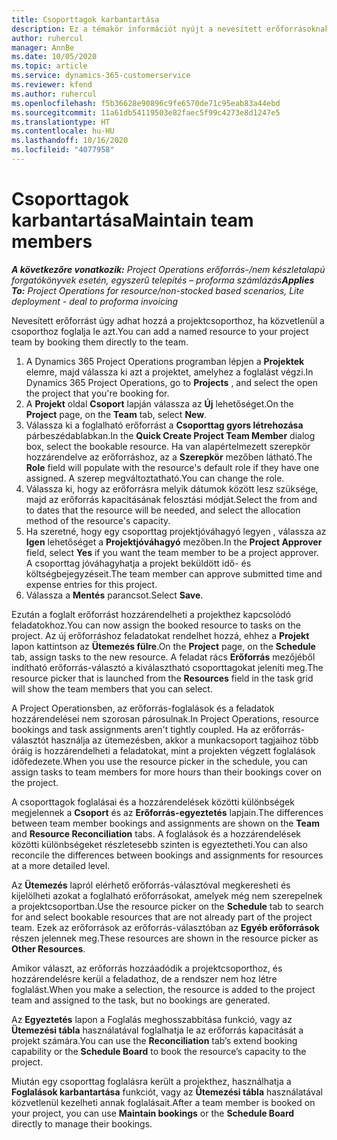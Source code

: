 ```yaml
---
title: Csoporttagok karbantartása
description: Ez a témakör információt nyújt a nevesített erőforrásoknak a projektcsoportokhoz való foglalásáról, és a feladatokhoz való hozzárendeléséről.
author: ruhercul
manager: AnnBe
ms.date: 10/05/2020
ms.topic: article
ms.service: dynamics-365-customerservice
ms.reviewer: kfend
ms.author: ruhercul
ms.openlocfilehash: f5b36628e90896c9fe6570de71c95eab83a44ebd
ms.sourcegitcommit: 11a61db54119503e82faec5f99c4273e8d1247e5
ms.translationtype: HT
ms.contentlocale: hu-HU
ms.lasthandoff: 10/16/2020
ms.locfileid: "4077958"
---
```

# <a name="maintain-team-members"></a><span data-ttu-id="af511-103">Csoporttagok karbantartása</span><span class="sxs-lookup"><span data-stu-id="af511-103">Maintain team members</span></span>

<span data-ttu-id="af511-104">_**A következőre vonatkozik:** Project Operations erőforrás-/nem készletalapú forgatókönyvek esetén, egyszerű telepítés – proforma számlázás_</span><span class="sxs-lookup"><span data-stu-id="af511-104">_**Applies To:** Project Operations for resource/non-stocked based scenarios, Lite deployment - deal to proforma invoicing_</span></span>

<span data-ttu-id="af511-105">Nevesített erőforrást úgy adhat hozzá a projektcsoporthoz, ha közvetlenül a csoporthoz foglalja le azt.</span><span class="sxs-lookup"><span data-stu-id="af511-105">You can add a named resource to your project team by booking them directly to the team.</span></span>

1. <span data-ttu-id="af511-106">A Dynamics 365 Project Operations programban lépjen a **Projektek** elemre, majd válassza ki azt a projektet, amelyhez a foglalást végzi.</span><span class="sxs-lookup"><span data-stu-id="af511-106">In Dynamics 365 Project Operations, go to **Projects** , and select the open the project that you're booking for.</span></span>
2. <span data-ttu-id="af511-107">A **Projekt** oldal **Csoport** lapján válassza az **Új** lehetőséget.</span><span class="sxs-lookup"><span data-stu-id="af511-107">On the **Project** page, on the **Team** tab, select **New**.</span></span> 
3. <span data-ttu-id="af511-108">Válassza ki a foglalható erőforrást a **Csoporttag gyors létrehozása** párbeszédablabkan.</span><span class="sxs-lookup"><span data-stu-id="af511-108">In the **Quick Create Project Team Member** dialog box, select the bookable resource.</span></span> <span data-ttu-id="af511-109">Ha van alapértelmezett szerepkör hozzárendelve az erőforráshoz, az a **Szerepkör** mezőben látható.</span><span class="sxs-lookup"><span data-stu-id="af511-109">The **Role** field will populate with the resource's default role if they have one assigned.</span></span> <span data-ttu-id="af511-110">A szerep megváltoztatható.</span><span class="sxs-lookup"><span data-stu-id="af511-110">You can change the role.</span></span> 
4. <span data-ttu-id="af511-111">Válassza ki, hogy az erőforrásra melyik dátumok között lesz szüksége, majd az erőforrás kapacitásának felosztási módját.</span><span class="sxs-lookup"><span data-stu-id="af511-111">Select the from and to dates that the resource will be needed, and select the allocation method of the resource's capacity.</span></span> 
5. <span data-ttu-id="af511-112">Ha szeretné, hogy egy csoporttag projektjóváhagyó legyen , válassza az **Igen** lehetőséget a **Projektjóváhagyó** mezőben.</span><span class="sxs-lookup"><span data-stu-id="af511-112">In the **Project Approver** field, select **Yes** if you want the team member to be a project approver.</span></span> <span data-ttu-id="af511-113">A csoporttag jóváhagyhatja a projekt beküldött idő- és költségbejegyzéseit.</span><span class="sxs-lookup"><span data-stu-id="af511-113">The team member can approve submitted time and expense entries for this project.</span></span> 
6. <span data-ttu-id="af511-114">Válassza a **Mentés** parancsot.</span><span class="sxs-lookup"><span data-stu-id="af511-114">Select **Save**.</span></span>

<span data-ttu-id="af511-115">Ezután a foglalt erőforrást hozzárendelheti a projekthez kapcsolódó feladatokhoz.</span><span class="sxs-lookup"><span data-stu-id="af511-115">You can now assign the booked resource to tasks on the project.</span></span> <span data-ttu-id="af511-116">Az új erőforráshoz feladatokat rendelhet hozzá, ehhez a **Projekt** lapon kattintson az **Ütemezés fülre**.</span><span class="sxs-lookup"><span data-stu-id="af511-116">On the **Project** page, on the **Schedule** tab, assign tasks to the new resource.</span></span> <span data-ttu-id="af511-117">A feladat rács **Erőforrás** mezőjéből indítható erőforrás-választó a kiválasztható csoporttagokat jeleníti meg.</span><span class="sxs-lookup"><span data-stu-id="af511-117">The resource picker that is launched from the **Resources** field in the task grid will show the team members that you can select.</span></span>


<span data-ttu-id="af511-118">A Project Operationsben, az erőforrás-foglalások és a feladatok hozzárendelései nem szorosan párosulnak.</span><span class="sxs-lookup"><span data-stu-id="af511-118">In Project Operations, resource bookings and task assignments aren't tightly coupled.</span></span> <span data-ttu-id="af511-119">Ha az erőforrás-választót használja az ütemezésben, akkor a munkacsoport tagjaihoz több óráig is hozzárendelheti a feladatokat, mint a projekten végzett foglalások időfedezete.</span><span class="sxs-lookup"><span data-stu-id="af511-119">When you use the resource picker in the schedule, you can assign tasks to team members for more hours than their bookings cover on the project.</span></span>

<span data-ttu-id="af511-120">A csoporttagok foglalásai és a hozzárendelések közötti különbségek megjelennek a **Csoport** és az **Erőforrás-egyeztetés** lapjain.</span><span class="sxs-lookup"><span data-stu-id="af511-120">The differences between team member bookings and assignments are shown on the **Team** and **Resource Reconciliation** tabs.</span></span> <span data-ttu-id="af511-121">A foglalások és a hozzárendelések közötti különbségeket részletesebb szinten is egyeztetheti.</span><span class="sxs-lookup"><span data-stu-id="af511-121">You can also reconcile the differences between bookings and assignments for resources at a more detailed level.</span></span>

<span data-ttu-id="af511-122">Az **Ütemezés** lapról elérhető erőforrás-választóval megkeresheti és kijelölheti azokat a foglalható erőforrásokat, amelyek még nem szerepelnek a projektcsoportban.</span><span class="sxs-lookup"><span data-stu-id="af511-122">Use the resource picker on the **Schedule** tab to search for and select bookable resources that are not already part of the project team.</span></span> <span data-ttu-id="af511-123">Ezek az erőforrások az erőforrás-választóban az **Egyéb erőforrások** részen jelennek meg.</span><span class="sxs-lookup"><span data-stu-id="af511-123">These resources are shown in the resource picker as **Other Resources**.</span></span>

<span data-ttu-id="af511-124">Amikor választ, az erőforrás hozzáadódik a projektcsoporthoz, és hozzárendelésre kerül a feladathoz, de a rendszer nem hoz létre foglalást.</span><span class="sxs-lookup"><span data-stu-id="af511-124">When you make a selection, the resource is added to the project team and assigned to the task, but no bookings are generated.</span></span>

<span data-ttu-id="af511-125">Az **Egyeztetés** lapon a Foglalás meghosszabbítása funkció, vagy az **Ütemezési tábla** használatával foglalhatja le az erőforrás kapacitását a projekt számára.</span><span class="sxs-lookup"><span data-stu-id="af511-125">You can use the **Reconciliation** tab’s extend booking capability or the **Schedule Board** to book the resource’s capacity to the project.</span></span>

<span data-ttu-id="af511-126">Miután egy csoporttag foglalásra került a projekthez, használhatja a **Foglalások karbantartása** funkciót, vagy az **Ütemezési tábla** használatával közvetlenül kezelheti annak foglalásait.</span><span class="sxs-lookup"><span data-stu-id="af511-126">After a team member is booked on your project, you can use **Maintain bookings** or the **Schedule Board** directly to manage their bookings.</span></span>
